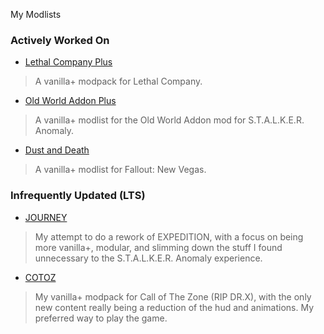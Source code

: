 
My Modlists

### Actively Worked On
- [Lethal Company Plus](./lethal-company-plus)
> A vanilla+ modpack for Lethal Company.
- [Old World Addon Plus](./old-world-addon-plus)
> A vanilla+ modlist for the Old World Addon mod for S.T.A.L.K.E.R. Anomaly.
- [Dust and Death](./dust-and-death)
> A vanilla+ modlist for Fallout: New Vegas.

### Infrequently Updated (LTS)
- [JOURNEY](./journey/)
> My attempt to do a rework of EXPEDITION, with a focus on being more vanilla+, modular, and slimming down the stuff I found unnecessary to the S.T.A.L.K.E.R. Anomaly experience.
- [COTOZ](./cotoz/)
> My vanilla+ modpack for Call of The Zone (RIP DR.X), with the only new content really being a reduction of the hud and animations. My preferred way to play the game.